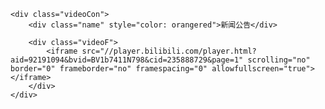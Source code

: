 <html>
  <head>



  </head>
  
  
  <body>

	<div class="videoCon">
		<div class="name" style="color: orangered">新闻公告</div>
		
		<div class="videoF">
			<iframe src="//player.bilibili.com/player.html?aid=92191094&bvid=BV1b7411N798&cid=235888729&page=1" scrolling="no" border="0" frameborder="no" framespacing="0" allowfullscreen="true"> </iframe>
		</div>
	</div>
   
  </body>
</html>
